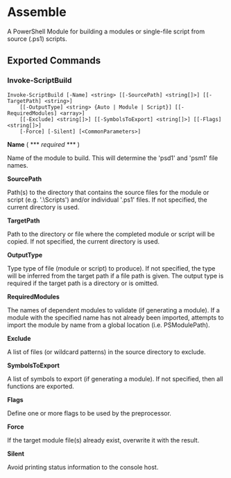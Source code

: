 Assemble
========

A PowerShell Module for building a modules or single-file script from source (.ps1) scripts.

Exported Commands
-----------------

### Invoke-ScriptBuild

```
Invoke-ScriptBuild [-Name] <string> [[-SourcePath] <string[]>] [[-TargetPath] <string>]
    [[-OutputType] <string> {Auto | Module | Script}] [[-RequiredModules] <array>]
    [[-Exclude] <string[]>] [[-SymbolsToExport] <string[]>] [[-Flags] <string[]>]
    [-Force] [-Silent] [<CommonParameters>]
```

**Name** ( \*\*\* *required* \*\*\* )

Name of the module to build. This will determine the 'psd1' and 'psm1' file names.

**SourcePath**

Path(s) to the directory that contains the source files for the module or script
(e.g. '.\Scripts') and/or individual '.ps1' files. If not specified, the current
directory is used.

**TargetPath**

Path to the directory or file where the completed module or script will be
copied. If not specified, the current directory is used.

**OutputType**

Type type of file (module or script) to produce). If not specified, the type will
be inferred from the target path if a file path is given. The output type is
required if the target path is a directory or is omitted.

**RequiredModules**

The names of dependent modules to validate (if generating a module). If a module
with the specified name has not already been imported, attempts to import the
module by name from a global location (i.e. PSModulePath).

**Exclude**

A list of files (or wildcard patterns) in the source directory to exclude.

**SymbolsToExport**

A list of symbols to export (if generating a module). If not specified, then all
functions are exported.

**Flags**

Define one or more flags to be used by the preprocessor.

**Force**

If the target module file(s) already exist, overwrite it with the result.

**Silent**

Avoid printing status information to the console host.
